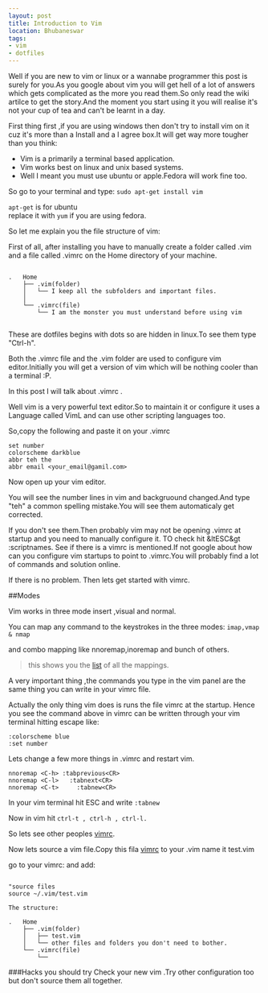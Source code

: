 ```yaml
---
layout: post
title: Introduction to Vim
location: Bhubaneswar
tags:
- vim
- dotfiles
---
```

Well if you are new to vim or linux or a wannabe programmer this post is surely for you.As you google about vim you will get hell of a lot of answers which gets complicated as the more you read them.So only read the wiki artilce to get the story.And the moment you start using it you will realise it's not your cup of tea and can't be learnt in a day.


First thing first ,if you are using windows then don't try to install vim on it cuz it's more than a Install and a I agree box.It will get way more tougher than you think:

* Vim is a primarily a terminal based application.
* Vim works best on linux and unix based systems.
* Well I meant you must use ubuntu or apple.Fedora will work fine too.


<!--excerpt-->

So go to your terminal and type:
```sudo apt-get install vim```  

```apt-get``` is for ubuntu  
replace it with ```yum``` if you are using fedora.

So let me explain you the file structure of vim:


First of all, after installing you have to manually create a folder called .vim and a file called .vimrc on the Home directory of your machine. 

```

.	Home
	├── .vim(folder)
	│   └── I keep all the subfolders and important files.
	│   
	└── .vimrc(file)
		└── I am the monster you must understand before using vim
	    
```

These are dotfiles begins with dots so are hidden in linux.To see them type "Ctrl-h". 

Both the .vimrc file and the .vim folder are used to configure vim editor.Initially you will get a version of vim which will be nothing cooler than a terminal :P.

In this post I will talk about .vimrc .

Well vim is a very powerful text editor.So to maintain it or configure it uses a Language called VimL and can use other scripting languages too.

So,copy the following and paste it on your .vimrc


```
set number
colorscheme darkblue
abbr teh the
abbr email <your_email@gamil.com>
```

Now open up your vim editor.

You will see the number lines in vim and backgruound changed.And type "teh" a common spelling mistake.You will see them automaticaly get corrected.

If you don't see them.Then probably vim may not be opening .vimrc at startup and you need to manually configure it.
TO check hit  &ltESC&gt :scriptnames.
See if there is a vimrc is mentioned.If not google about how can you configure vim startups to point to .vimrc.You will probably find a lot of commands and solution online.

If there is no problem.
Then lets get started with vimrc.

##Modes

Vim works in three mode insert ,visual and normal.

You can map any command  to the keystrokes in the three modes:
`imap,vmap & nmap `

and combo mapping like nnoremap,inoremap and bunch of others.



>this shows you the [list](http://vim.wikia.com/wiki/Displaying_the_current_Vim_environment) of all the mappings.

A very important thing ,the commands you type in the vim panel are the same thing you can write in your vimrc file.

Actually the only thing vim does is runs the file vimrc at the startup.
Hence you see the command above in vimrc can be written through your vim terminal hitting escape like:

```
:colorscheme blue
:set number
```
Lets change a few more things in .vimrc and restart vim.
```
nnoremap <C-h> :tabprevious<CR>
nnoremap <C-l>   :tabnext<CR>
nnoremap <C-t>     :tabnew<CR>
```

In your vim terminal
hit ESC  and write ```:tabnew```

Now in vim hit ```ctrl-t , ctrl-h , ctrl-l.```


So lets see other peoples [vimrc](http://www.dotfiles.org/.vimrc).

Now lets source a vim file.Copy this fila [vimrc](http://www.dotfiles.org/~omab/.vimrc) to your .vim name it test.vim

go to your vimrc:
and add:

```

"source files
source ~/.vim/test.vim
```
```
The structure:

.	Home
	├── .vim(folder)
	│   ├── test.vim
	│   └── other files and folders you don't need to bother.
	└── .vimrc(file)
		└──
```

###Hacks you should try
Check your new vim .Try other configuration too but don't source them all together.
